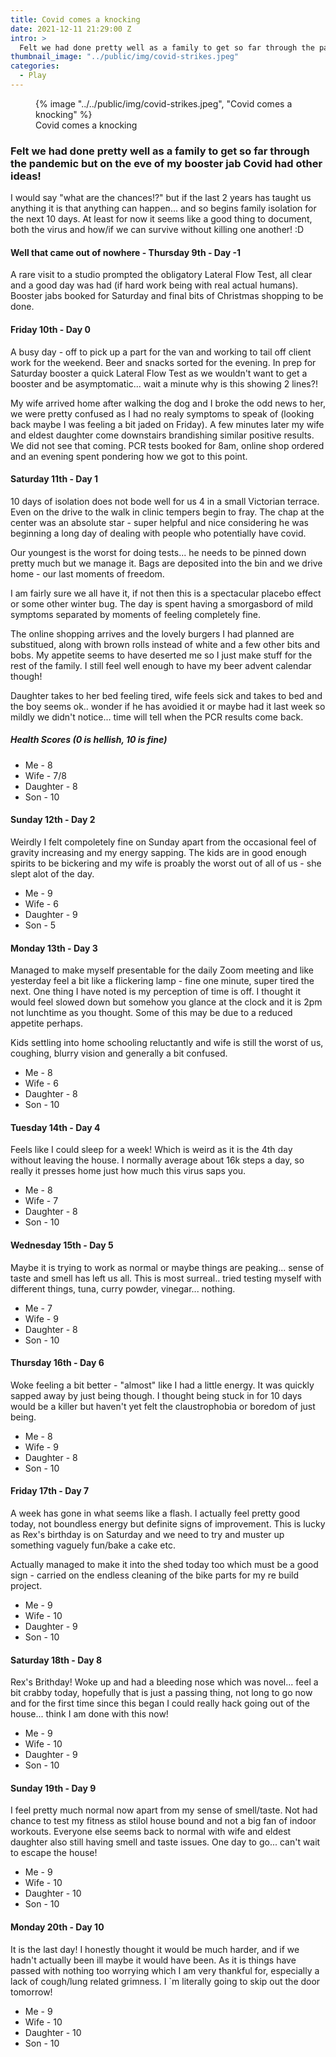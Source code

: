 ```yaml
---
title: Covid comes a knocking
date: 2021-12-11 21:29:00 Z
intro: >
  Felt we had done pretty well as a family to get so far through the pandemic but on the eve of my booster jab Covid had other ideas!
thumbnail_image: "../public/img/covid-strikes.jpeg"
categories:
  - Play
---
```


<figure>
      {% image "../../public/img/covid-strikes.jpeg", "Covid comes a knocking" %}
   <figcaption>Covid comes a knocking</figcaption>
</figure>

### Felt we had done pretty well as a family to get so far through the pandemic but on the eve of my booster jab Covid had other ideas!

I would say "what are the chances!?" but if the last 2 years has taught us anything it is that anything can happen... and so begins family isolation for the next 10 days. At least for now it seems like a good thing to document, both the virus and how/if we can survive without killing one another! :D

<!--more-->

#### Well that came out of nowhere - Thursday 9th - Day -1

A rare visit to a studio prompted the obligatory Lateral Flow Test, all clear and a good day was had (if hard work being with real actual humans). Booster jabs booked for Saturday and final bits of Christmas shopping to be done.

#### Friday 10th - Day 0

A busy day - off to pick up a part for the van and working to tail off client work for the weekend. Beer and snacks sorted for the evening. In prep for Saturday booster a quick Lateral Flow Test as we wouldn't want to get a booster and be asymptomatic... wait a minute why is this showing 2 lines?!

My wife arrived home after walking the dog and I broke the odd news to her, we were pretty confused as I had no realy symptoms to speak of (looking back maybe I was feeling a bit jaded on Friday). A few minutes later my wife and eldest daughter come downstairs brandishing similar positive results.  We did not see that coming. PCR tests booked for 8am, online shop ordered and an evening spent pondering how we got to this point.

#### Saturday 11th - Day 1 

10 days of isolation does not bode well for us 4 in a small Victorian terrace. Even on the drive to the walk in clinic tempers begin to fray. The chap at the center was an absolute star - super helpful and nice considering he was beginning a long day of dealing with people who potentially have covid.

Our youngest is the worst for doing tests... he needs to be pinned down pretty much but we manage it. Bags are deposited into the bin and we drive home - our last moments of freedom.

I am fairly sure we all have it, if not then this is a spectacular placebo effect or some other winter bug. The day is spent having a smorgasbord of mild symptoms separated by moments of feeling completely fine.

The online shopping arrives and the lovely burgers I had planned are substitued, along with brown rolls instead of white and a few other bits and bobs. My appetite seems to have deserted me so I just make stuff for the rest of the family. I still feel well enough to have my beer advent calendar though!

Daughter takes to her bed feeling tired, wife feels sick and takes to bed and the boy seems ok.. wonder if he has avoidied it or maybe had it last week so mildly we didn't notice... time will tell when the PCR results come back.

##### Health Scores (0 is hellish, 10 is fine)

* Me - 8
* Wife - 7/8
* Daughter - 8
* Son - 10


#### Sunday 12th - Day 2

Weirdly I felt compoletely fine on Sunday apart from the occasional feel of gravity increasing and my energy sapping. The kids are in good enough spirits to be bickering and my wife is proably the worst out of all of us - she slept alot of the day.

* Me - 9
* Wife - 6
* Daughter - 9
* Son - 5

#### Monday 13th - Day 3

Managed to make myself presentable for the daily Zoom meeting and like yesterday feel a bit like a flickering lamp - fine one minute, super tired the next. One thing I have noted is my perception of time is off. I thought it would feel slowed down but somehow you glance at the clock and it is 2pm not lunchtime as you thought. Some of this may be due to a reduced appetite perhaps. 

Kids settling into home schooling reluctantly and wife is still the worst of us, coughing, blurry vision and generally a bit confused. 

* Me - 8
* Wife - 6
* Daughter - 8
* Son - 10

#### Tuesday 14th - Day 4

Feels like I could sleep for a week! Which is weird as it is the 4th day without leaving the house. I normally average about 16k steps a day, so really it presses home just how much this virus saps you.

* Me - 8
* Wife - 7
* Daughter - 8
* Son - 10


#### Wednesday 15th - Day 5

Maybe it is trying to work as normal or maybe things are peaking... sense of taste and smell has left us all. This is most surreal.. tried testing myself with different things, tuna, curry powder, vinegar... nothing. 

* Me - 7
* Wife - 9
* Daughter - 8
* Son - 10

#### Thursday 16th - Day 6

Woke feeling a bit better - "almost" like I had a little energy. It was quickly sapped away by just being though. I thought being stuck in for 10 days would be a killer but haven't yet felt the claustrophobia or boredom of just being. 

* Me - 8
* Wife - 9
* Daughter - 8
* Son - 10

#### Friday 17th - Day 7

A week has gone in what seems like a flash. I actually feel pretty good today, not boundless energy but definite signs of improvement. This is lucky as Rex's birthday is on Saturday and we need to try and muster up something vaguely fun/bake a cake etc. 

Actually managed to make it into the shed today too which must be a good sign - carried on the endless cleaning of the bike parts for my re build project. 

* Me - 9
* Wife - 10
* Daughter - 9
* Son - 10

#### Saturday 18th - Day 8

Rex's Brithday!  Woke up and had a bleeding nose which was novel... feel a bit crabby today, hopefully that is just a passing thing, not long to go now and for the first time since this began I could really hack going out of the house... think I am done with this now!

* Me - 9
* Wife - 10
* Daughter - 9
* Son - 10

#### Sunday 19th - Day 9

I feel pretty much normal now apart from my sense of smell/taste. Not had chance to test my fitness as stilol house bound and not a big fan of indoor workouts. Everyone else seems back to normal with wife and eldest daughter also still having smell and taste issues. One day to go... can't wait to escape the house! 

* Me - 9
* Wife - 10
* Daughter - 10
* Son - 10

#### Monday 20th - Day 10

It is the last day! I honestly thought it would be much harder, and if we hadn't actually been ill maybe it would have been. As it is things have passed with nothing too worrying which I am very thankful for, especially a lack of cough/lung related grimness. I `m literally going to skip out the door tomorrow! 

* Me - 9
* Wife - 10
* Daughter - 10
* Son - 10